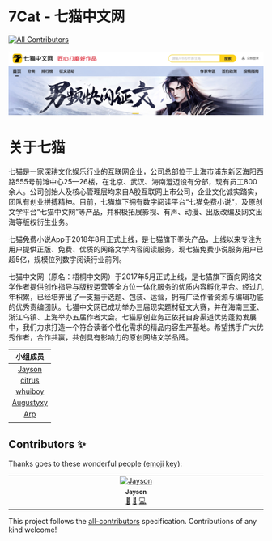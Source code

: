 # 7Cat - 七猫中文网
<!-- ALL-CONTRIBUTORS-BADGE:START - Do not remove or modify this section -->
[![All Contributors](https://img.shields.io/badge/all_contributors-1-orange.svg?style=flat-square)](#contributors-)
<!-- ALL-CONTRIBUTORS-BADGE:END -->

![logo](./repofiles/logo.png)

# 关于七猫

七猫是一家深耕文化娱乐行业的互联网企业，公司总部位于上海市浦东新区海阳西路555号前滩中心25—26楼，在北京、武汉、海南澄迈设有分部，现有员工800余人。公司创始人及核心管理层均来自A股互联网上市公司，企业文化诚实踏实，团队有创业拼搏精神。目前，七猫旗下拥有数字阅读平台“七猫免费小说”，及原创文学平台“七猫中文网”等产品，并积极拓展影视、有声、动漫、出版改编及网文出海等版权衍生业务。

七猫免费小说App于2018年8月正式上线，是七猫旗下拳头产品，上线以来专注为用户提供正版、免费、优质的网络文学内容阅读服务。现七猫免费小说服务用户已超5亿，规模位列数字阅读行业前列。

七猫中文网（原名：梧桐中文网）于2017年5月正式上线，是七猫旗下面向网络文学作者提供创作指导与版权运营等全方位一体化服务的优质内容孵化平台。经过几年积累，已经培养出了一支擅于选题、包装、运营，拥有广泛作者资源与编辑功底的优秀责编团队。七猫中文网已成功举办三届现实题材征文大赛，并在海南三亚、浙江乌镇、上海举办五届作者大会。七猫原创业务正依托自身渠道优势蓬勃发展中，我们力求打造一个符合读者个性化需求的精品内容生产基地。希望携手广大优秀作者，合作共赢，共创具有影响力的原创网络文学品牌。

|               **小组成员**                |
| :---------------------------------------: |
|  [Jayson](https://github.com/realjayson)  |
|   [citrus](https://github.com/citrus73)   |
|   [whuiboy](https://github.com/whuiboy)   |
| [Augustyxy](https://github.com/Augustyxy) |
|     [Arp](https://github.com/Arpwang)     |
|                                           |


## Contributors ✨

Thanks goes to these wonderful people ([emoji key](https://allcontributors.org/docs/en/emoji-key)):

<!-- ALL-CONTRIBUTORS-LIST:START - Do not remove or modify this section -->
<!-- prettier-ignore-start -->
<!-- markdownlint-disable -->
<table>
  <tbody>
    <tr>
      <td align="center" valign="top" width="14.28%"><a href="https://github.com/realjayson"><img src="https://avatars.githubusercontent.com/u/154860889?v=4?s=100" width="100px;" alt="Jayson"/><br /><sub><b>Jayson</b></sub></a><br /><a href="#maintenance-realjayson" title="Maintenance">🚧</a> <a href="https://github.com/Team3Test/7Cat/commits?author=realjayson" title="Documentation">📖</a> <a href="https://github.com/Team3Test/7Cat/commits?author=realjayson" title="Code">💻</a></td>
    </tr>
  </tbody>
</table>

<!-- markdownlint-restore -->
<!-- prettier-ignore-end -->

<!-- ALL-CONTRIBUTORS-LIST:END -->

This project follows the [all-contributors](https://github.com/all-contributors/all-contributors) specification. Contributions of any kind welcome!